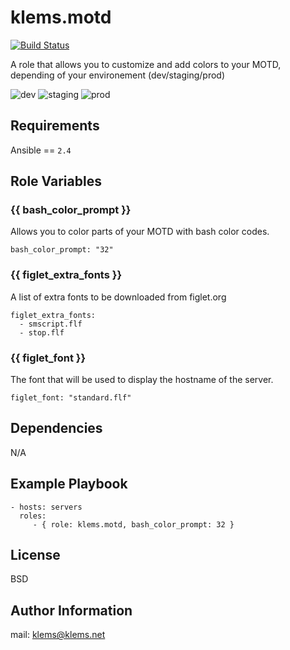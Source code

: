 klems.motd
=========
[![Build Status](https://travis-ci.org/klems/ansible-role-motd.svg?branch=master)](https://travis-ci.org/klems/ansible-role-motd)

A role that allows you to customize and add colors to your MOTD, depending of your environement (dev/staging/prod)

![dev](https://image.ibb.co/hNrTob/demo_new_dev.png)
![staging](https://image.ibb.co/bLSF1w/demo_new_staging.png)
![prod](https://image.ibb.co/h3a2gw/demo_new_prod.png)

Requirements
------------
Ansible == `2.4`

Role Variables
--------------
### {{ bash_color_prompt }}
Allows you to color parts of your MOTD with bash color codes.

```
bash_color_prompt: "32"
```

### {{ figlet_extra_fonts }}
A list of extra fonts to be downloaded from figlet.org

```
figlet_extra_fonts:
  - smscript.flf
  - stop.flf
```

### {{ figlet_font }}
The font that will be used to display the hostname of the server.

```
figlet_font: "standard.flf"
```

Dependencies
------------
N/A

Example Playbook
----------------
```
- hosts: servers
  roles:
     - { role: klems.motd, bash_color_prompt: 32 }
```

License
-------
BSD

Author Information
------------------
mail: klems@klems.net
